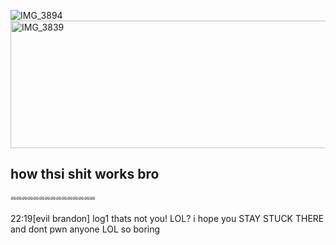 ![IMG_3894](https://github.com/user-attachments/assets/b8f3dbc3-bf16-4f82-87ee-b82997857d40)
<img width="1422" height="204" alt="IMG_3839" src="https://github.com/user-attachments/assets/26cc39c2-c0fd-4bc9-8b54-83f72440c499" />
## how thsi shit works bro
⏔⏔⏔⏔⏔⏔⏔⏔⏔⏔⏔⏔⏔⏔⏔

22:19[evil brandon] log1 thats not you! LOL? i hope you STAY STUCK THERE and dont pwn anyone LOL so boring
